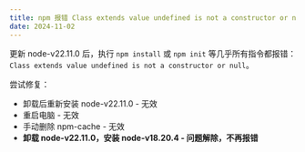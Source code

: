 ```yaml
---
title: npm 报错 Class extends value undefined is not a constructor or null.md
date: 2024-11-02
---
```


更新 node-v22.11.0 后，执行 `npm install` 或 `npm init` 等几乎所有指令都报错：`Class extends value undefined is not a constructor or null`。

尝试修复：

- 卸载后重新安装 node-v22.11.0 - 无效
- 重启电脑 - 无效
- 手动删除 npm-cache - 无效
- **卸载 node-v22.11.0，安装 node-v18.20.4 - 问题解除，不再报错**